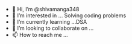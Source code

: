 - 👋 Hi, I’m @shivamanga348
- 👀 I’m interested in ... Solving coding problems
- 🌱 I’m currently learning ...DSA
- 💞️ I’m looking to collaborate on ...
- 📫 How to reach me ...

<!---
shivamanga348/shivamanga348 is a ✨ special ✨ repository because its `README.md` (this file) appears on your GitHub profile.
You can click the Preview link to take a look at your changes.
--->

